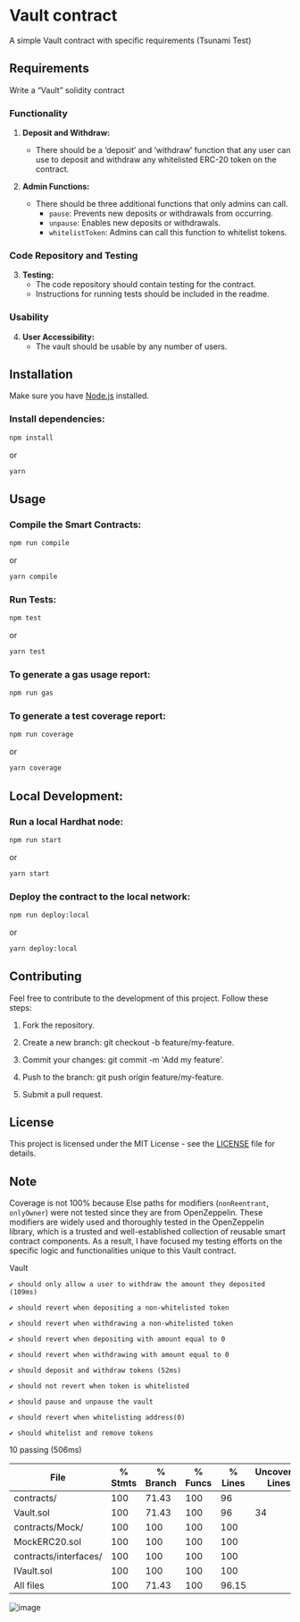 # Vault contract

A simple Vault contract with specific requirements (Tsunami Test)

## Requirements

Write a “Vault” solidity contract

### Functionality

1. **Deposit and Withdraw:**
   - There should be a ‘deposit’ and ‘withdraw’ function that any user can use to deposit and withdraw any whitelisted ERC-20 token on the contract.

2. **Admin Functions:**
   - There should be three additional functions that only admins can call.
     - `pause`: Prevents new deposits or withdrawals from occurring.
     - `unpause`: Enables new deposits or withdrawals.
     - `whitelistToken`: Admins can call this function to whitelist tokens.

### Code Repository and Testing

3. **Testing:**
   - The code repository should contain testing for the contract.
   - Instructions for running tests should be included in the readme.

### Usability

4. **User Accessibility:**
   - The vault should be usable by any number of users.

## Installation

Make sure you have [Node.js](https://nodejs.org/) installed.

### Install dependencies:

```bash
npm install
```
or
```bash
yarn
```

## Usage

### Compile the Smart Contracts:

```bash
npm run compile
```
or
```bash
yarn compile
```

### Run Tests:

```bash
npm test
```
or
```bash
yarn test
```

### To generate a gas usage report:

```bash
npm run gas
```

### To generate a test coverage report:

```bash
npm run coverage
```
or
```bash
yarn coverage
```

## Local Development:

### Run a local Hardhat node:

```bash
npm run start
```
or
```bash
yarn start
```

### Deploy the contract to the local network:

```bash
npm run deploy:local
```
or
```bash
yarn deploy:local
```

## Contributing
Feel free to contribute to the development of this project. Follow these steps:

1. Fork the repository.

2. Create a new branch: git checkout -b feature/my-feature.

3. Commit your changes: git commit -m 'Add my feature'.

4. Push to the branch: git push origin feature/my-feature.

5. Submit a pull request.

## License
This project is licensed under the MIT License - see the [LICENSE](https://github.com/kazunetakeda25/simple-vault/blob/main/LICENSE) file for details.


## Note

Coverage is not 100% because Else paths for modifiers (`nonReentrant`, `onlyOwner`) were not tested since they are from OpenZeppelin. These modifiers are widely used and thoroughly tested in the OpenZeppelin library, which is a trusted and well-established collection of reusable smart contract components. As a result, I have focused my testing efforts on the specific logic and functionalities unique to this Vault contract.

  Vault

    ✔ should only allow a user to withdraw the amount they deposited (109ms)

    ✔ should revert when depositing a non-whitelisted token

    ✔ should revert when withdrawing a non-whitelisted token

    ✔ should revert when depositing with amount equal to 0

    ✔ should revert when withdrawing with amount equal to 0

    ✔ should deposit and withdraw tokens (52ms)

    ✔ should not revert when token is whitelisted

    ✔ should pause and unpause the vault

    ✔ should revert when whitelisting address(0)

    ✔ should whitelist and remove tokens

  10 passing (506ms)

File                   |  % Stmts | % Branch |  % Funcs |  % Lines |Uncovered Lines |
-----------------------|----------|----------|----------|----------|----------------|
 contracts/            |      100 |    71.43 |      100 |       96 |                |
  Vault.sol            |      100 |    71.43 |      100 |       96 |             34 |
 contracts/Mock/       |      100 |      100 |      100 |      100 |                |
  MockERC20.sol        |      100 |      100 |      100 |      100 |                |
 contracts/interfaces/ |      100 |      100 |      100 |      100 |                |
  IVault.sol           |      100 |      100 |      100 |      100 |                |
All files              |      100 |    71.43 |      100 |    96.15 |                |

![image](https://github.com/kazunetakeda25/simple-vault/assets/58710601/2605b2d5-6ab9-4b1c-a952-2aad70eed293)


